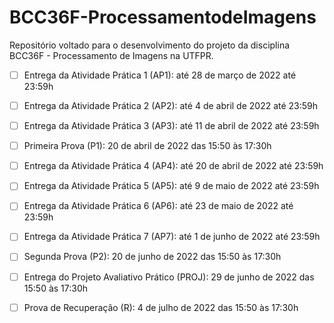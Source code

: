 # BCC36F-ProcessamentodeImagens
Repositório voltado para o desenvolvimento do projeto da disciplina BCC36F - Processamento de Imagens na UTFPR.

- [ ] Entrega da Atividade Prática 1 (AP1): até 28 de março de 2022 até 23:59h
- [ ] Entrega da Atividade Prática 2 (AP2): até 4 de abril de 2022 até 23:59h
- [ ] Entrega da Atividade Prática 3 (AP3): até 11 de abril de 2022 até 23:59h
- [ ] Primeira Prova (P1): 20 de abril de 2022 das 15:50 às 17:30h
- [ ] Entrega da Atividade Prática 4 (AP4): até 20 de abril de 2022 até 23:59h
- [ ] Entrega da Atividade Prática 5 (AP5): até 9 de maio de 2022 até 23:59h
- [ ] Entrega da Atividade Prática 6 (AP6): até 23 de maio de 2022 até 23:59h
- [ ] Entrega da Atividade Prática 7 (AP7): até 1 de junho de 2022 até 23:59h
- [ ] Segunda Prova (P2): 20 de junho de 2022 das 15:50 às 17:30h
- [ ] Entrega do Projeto Avaliativo Prático (PROJ): 29 de junho de 2022 das 15:50 às 17:30h
- [ ] Prova de Recuperação (R): 4 de julho de 2022 das 15:50 às 17:30h


